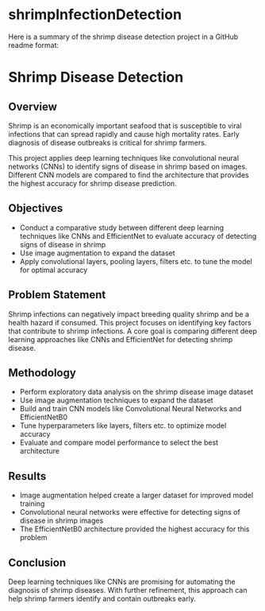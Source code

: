 # shrimpInfectionDetection
Here is a summary of the shrimp disease detection project in a GitHub readme format:

# Shrimp Disease Detection

## Overview

Shrimp is an economically important seafood that is susceptible to viral infections that can spread rapidly and cause high mortality rates. Early diagnosis of disease outbreaks is critical for shrimp farmers. 

This project applies deep learning techniques like convolutional neural networks (CNNs) to identify signs of disease in shrimp based on images. Different CNN models are compared to find the architecture that provides the highest accuracy for shrimp disease prediction.

## Objectives

- Conduct a comparative study between different deep learning techniques like CNNs and EfficientNet to evaluate accuracy of detecting signs of disease in shrimp
- Use image augmentation to expand the dataset 
- Apply convolutional layers, pooling layers, filters etc. to tune the model for optimal accuracy

## Problem Statement

Shrimp infections can negatively impact breeding quality shrimp and be a health hazard if consumed. This project focuses on identifying key factors that contribute to shrimp infections. A core goal is comparing different deep learning approaches like CNNs and EfficientNet for detecting shrimp disease.

## Methodology

- Perform exploratory data analysis on the shrimp disease image dataset
- Use image augmentation techniques to expand the dataset
- Build and train CNN models like Convolutional Neural Networks and EfficientNetB0
- Tune hyperparameters like layers, filters etc. to optimize model accuracy
- Evaluate and compare model performance to select the best architecture

## Results

- Image augmentation helped create a larger dataset for improved model training
- Convolutional neural networks were effective for detecting signs of disease in shrimp images
- The EfficientNetB0 architecture provided the highest accuracy for this problem 

## Conclusion

Deep learning techniques like CNNs are promising for automating the diagnosis of shrimp diseases. With further refinement, this approach can help shrimp farmers identify and contain outbreaks early.
